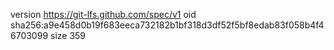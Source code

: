 version https://git-lfs.github.com/spec/v1
oid sha256:a9e458d0b19f683eeca732182b1bf318d3df52f5bf8edab83f058b4f46703099
size 359
